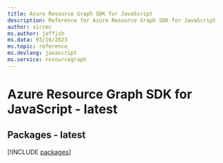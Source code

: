 ```yaml
---
title: Azure Resource Graph SDK for JavaScript
description: Reference for Azure Resource Graph SDK for JavaScript
author: xirzec
ms.author: jeffish
ms.data: 03/16/2023
ms.topic: reference
ms.devlang: javascript
ms.service: resourcegraph
---
```

# Azure Resource Graph SDK for JavaScript - latest
## Packages - latest
[!INCLUDE [packages](resource-graph-index.md)]